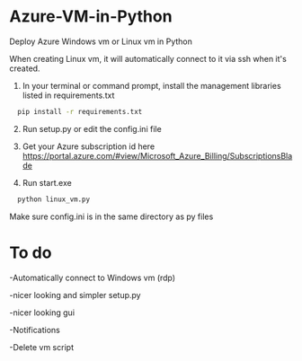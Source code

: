 
# Azure-VM-in-Python
Deploy Azure Windows vm or Linux vm in Python

When creating Linux vm, it will automatically connect to it via ssh when it's created.

1. In your terminal or command prompt, install the management libraries listed in requirements.txt


```bash
  pip install -r requirements.txt
```



2. Run setup.py or edit the config.ini file

3. Get your Azure subscription id here https://portal.azure.com/#view/Microsoft_Azure_Billing/SubscriptionsBlade

4. Run start.exe

```bash
  python linux_vm.py
```


Make sure config.ini is in the same directory as py files



# To do

-Automatically connect to Windows vm (rdp)

-nicer looking and simpler setup.py

-nicer looking gui

-Notifications

-Delete vm script
